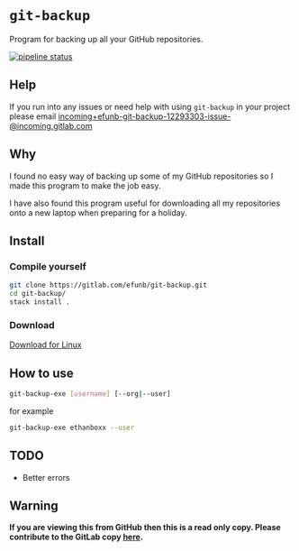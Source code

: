 # `git-backup`
Program for backing up all your GitHub repositories.

[![pipeline status](https://gitlab.com/efunb/git-backup/badges/master/pipeline.svg)](https://gitlab.com/efunb/read_input/commits/stable)

## Help

If you run into any issues or need help with using `git-backup` in your project please email [incoming+efunb-git-backup-12293303-issue-@incoming.gitlab.com](incoming+efunb-git-backup-12293303-issue-@incoming.gitlab.com)

## Why

I found no easy way of backing up some of my GitHub repositories so I made this program to make the job easy.

I have also found this program useful for downloading all my repositories onto a new laptop when preparing for a holiday.

## Install
### Compile yourself

```sh
git clone https://gitlab.com/efunb/git-backup.git
cd git-backup/
stack install .
```

### Download

[Download for Linux](https://gitlab.com/efunb/git-backup/-/jobs/artifacts/stable/raw/files/git-backup-exe?job=linux-optimized)

## How to use

```sh
git-backup-exe [username] [--org|--user]
```
for example
```sh
git-backup-exe ethanboxx --user
```

## TODO

- Better errors

## **Warning**

**If you are viewing this from GitHub then this is a read only copy. Please contribute to the GitLab copy [here](https://gitlab.com/efunb/git-backup).**